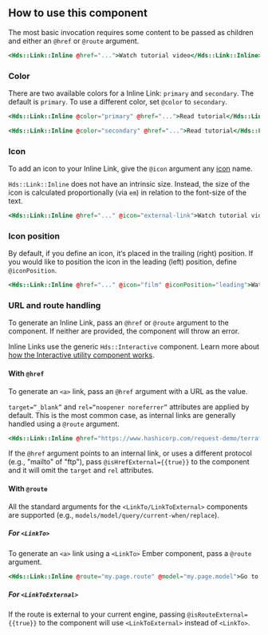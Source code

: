 ## How to use this component

The most basic invocation requires some content to be passed as children and either an `@href` or `@route` argument.

```handlebars
<Hds::Link::Inline @href="...">Watch tutorial video</Hds::Link::Inline>
```

### Color

There are two available colors for a Inline Link: `primary` and `secondary`. The default is `primary`. To use a different color, set `@color` to `secondary`.

```handlebars
<Hds::Link::Inline @color="primary" @href="...">Read tutorial</Hds::Link::Inline>
```

```handlebars
<Hds::Link::Inline @color="secondary" @href="...">Read tutorial</Hds::Link::Inline>
```

### Icon

To add an icon to your Inline Link, give the `@icon` argument any [icon](/icons/library) name.

`Hds::Link::Inline` does not have an intrinsic size. Instead, the size of the icon is calculated proportionally (via `em`) in relation to the font-size of the text.

```handlebars
<Hds::Link::Inline @href="..." @icon="external-link">Watch tutorial video</Hds::Link::Inline>
```

### Icon position

By default, if you define an icon, it‘s placed in the trailing (right) position. If you would like to position the icon in the leading (left) position, define `@iconPosition`.

```handlebars
<Hds::Link::Inline @href="..." @icon="film" @iconPosition="leading">Watch tutorial video</Hds::Link::Inline>
```

### URL and route handling

To generate an Inline Link, pass an `@href` or `@route` argument to the component. If neither are provided, the component will throw an error.

Inline Links use the generic `Hds::Interactive` component. Learn more about [how the Interactive utility component works](/utilities/interactive/).

#### With `@href`

To generate an `<a>` link, pass an `@href` argument with a URL as the value. 

`target=“_blank”` and `rel=“noopener noreferrer”` attributes are applied by default. This is the most common case, as internal links are generally handled using a `@route` argument. 

```handlebars
<Hds::Link::Inline @href="https://www.hashicorp.com/request-demo/terraform">Request a demo</Hds::Link::Inline>
```

If the `@href` argument points to an internal link, or uses a different protocol (e.g., "mailto" of "ftp"), pass `@isHrefExternal={{true}}` to the component and it will omit the `target` and `rel` attributes.

#### With `@route` 

All the standard arguments for the `<LinkTo/LinkToExternal>` components are supported (e.g., `models/model/query/current-when/replace`).

##### For `<LinkTo>`

To generate an `<a>` link using a `<LinkTo>` Ember component, pass a `@route` argument. 

```handlebars
<Hds::Link::Inline @route="my.page.route" @model="my.page.model">Go to the index page</Hds::Link::Inline>
```

##### For `<LinkToExternal>`

If the route is external to your current engine, passing `@isRouteExternal={{true}}` to the component will use `<LinkToExternal>` instead of `<LinkTo>`.
